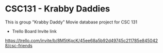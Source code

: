# CSC131 - Krabby Daddies

This is group "Krabby Daddy" Movie database project for CSC 131

* Trello Board Invite link

https://trello.com/invite/b/8M5tKpcK/45ee68a5b92d49745c211785e8450428/csc-friends
